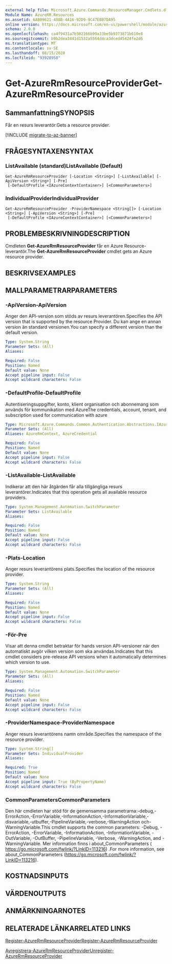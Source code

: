 ```yaml
---
external help file: Microsoft.Azure.Commands.ResourceManager.Cmdlets.dll-Help.xml
Module Name: AzureRM.Resources
ms.assetid: 6AB09621-488B-4A16-92D9-9C47EB87DA95
online version: https://docs.microsoft.com/en-us/powershell/module/azurerm.resources/get-azurermresourceprovider
schema: 2.0.0
ms.openlocfilehash: ca4f9431a7b382166b99a33be5b9373871b610e8
ms.sourcegitcommit: b9b2dea3441d1532a5564ddca3dced45424fe2d6
ms.translationtype: MT
ms.contentlocale: sv-SE
ms.lasthandoff: 08/15/2020
ms.locfileid: "93928958"
---
```

# <span data-ttu-id="348fe-101">Get-AzureRmResourceProvider</span><span class="sxs-lookup"><span data-stu-id="348fe-101">Get-AzureRmResourceProvider</span></span>

## <span data-ttu-id="348fe-102">Sammanfattning</span><span class="sxs-lookup"><span data-stu-id="348fe-102">SYNOPSIS</span></span>
<span data-ttu-id="348fe-103">Får en resurs leverantör.</span><span class="sxs-lookup"><span data-stu-id="348fe-103">Gets a resource provider.</span></span>

[!INCLUDE [migrate-to-az-banner](../../includes/migrate-to-az-banner.md)]

## <span data-ttu-id="348fe-104">FRÅGESYNTAXEN</span><span class="sxs-lookup"><span data-stu-id="348fe-104">SYNTAX</span></span>

### <span data-ttu-id="348fe-105">ListAvailable (standard)</span><span class="sxs-lookup"><span data-stu-id="348fe-105">ListAvailable (Default)</span></span>
```
Get-AzureRmResourceProvider [-Location <String>] [-ListAvailable] [-ApiVersion <String>] [-Pre]
 [-DefaultProfile <IAzureContextContainer>] [<CommonParameters>]
```

### <span data-ttu-id="348fe-106">IndividualProvider</span><span class="sxs-lookup"><span data-stu-id="348fe-106">IndividualProvider</span></span>
```
Get-AzureRmResourceProvider -ProviderNamespace <String[]> [-Location <String>] [-ApiVersion <String>] [-Pre]
 [-DefaultProfile <IAzureContextContainer>] [<CommonParameters>]
```

## <span data-ttu-id="348fe-107">PROBLEMBESKRIVNING</span><span class="sxs-lookup"><span data-stu-id="348fe-107">DESCRIPTION</span></span>
<span data-ttu-id="348fe-108">Cmdleten **Get-AzureRmResourceProvider** får en Azure Resource-leverantör.</span><span class="sxs-lookup"><span data-stu-id="348fe-108">The **Get-AzureRmResourceProvider** cmdlet gets an Azure resource provider.</span></span>

## <span data-ttu-id="348fe-109">BESKRIVS</span><span class="sxs-lookup"><span data-stu-id="348fe-109">EXAMPLES</span></span>

## <span data-ttu-id="348fe-110">MALLPARAMETRAR</span><span class="sxs-lookup"><span data-stu-id="348fe-110">PARAMETERS</span></span>

### <span data-ttu-id="348fe-111">-ApiVersion</span><span class="sxs-lookup"><span data-stu-id="348fe-111">-ApiVersion</span></span>
<span data-ttu-id="348fe-112">Anger den API-version som stöds av resurs leverantören.</span><span class="sxs-lookup"><span data-stu-id="348fe-112">Specifies the API version that is supported by the resource Provider.</span></span>
<span data-ttu-id="348fe-113">Du kan ange en annan version än standard versionen.</span><span class="sxs-lookup"><span data-stu-id="348fe-113">You can specify a different version than the default version.</span></span>

```yaml
Type: System.String
Parameter Sets: (All)
Aliases:

Required: False
Position: Named
Default value: None
Accept pipeline input: False
Accept wildcard characters: False
```

### <span data-ttu-id="348fe-114">-DefaultProfile</span><span class="sxs-lookup"><span data-stu-id="348fe-114">-DefaultProfile</span></span>
<span data-ttu-id="348fe-115">Autentiseringsuppgifter, konto, klient organisation och abonnemang som används för kommunikation med Azure</span><span class="sxs-lookup"><span data-stu-id="348fe-115">The credentials, account, tenant, and subscription used for communication with azure</span></span>

```yaml
Type: Microsoft.Azure.Commands.Common.Authentication.Abstractions.IAzureContextContainer
Parameter Sets: (All)
Aliases: AzureRmContext, AzureCredential

Required: False
Position: Named
Default value: None
Accept pipeline input: False
Accept wildcard characters: False
```

### <span data-ttu-id="348fe-116">-ListAvailable</span><span class="sxs-lookup"><span data-stu-id="348fe-116">-ListAvailable</span></span>
<span data-ttu-id="348fe-117">Indikerar att den här åtgärden får alla tillgängliga resurs leverantörer.</span><span class="sxs-lookup"><span data-stu-id="348fe-117">Indicates that this operation gets all available resource providers.</span></span>

```yaml
Type: System.Management.Automation.SwitchParameter
Parameter Sets: ListAvailable
Aliases:

Required: False
Position: Named
Default value: None
Accept pipeline input: False
Accept wildcard characters: False
```

### <span data-ttu-id="348fe-118">-Plats</span><span class="sxs-lookup"><span data-stu-id="348fe-118">-Location</span></span>
<span data-ttu-id="348fe-119">Anger resurs leverantörens plats.</span><span class="sxs-lookup"><span data-stu-id="348fe-119">Specifies the location of the resource provider.</span></span>

```yaml
Type: System.String
Parameter Sets: (All)
Aliases:

Required: False
Position: Named
Default value: None
Accept pipeline input: False
Accept wildcard characters: False
```

### <span data-ttu-id="348fe-120">-För</span><span class="sxs-lookup"><span data-stu-id="348fe-120">-Pre</span></span>
<span data-ttu-id="348fe-121">Visar att denna cmdlet betraktar för hands version API-versioner när den automatiskt avgör vilken version som ska användas.</span><span class="sxs-lookup"><span data-stu-id="348fe-121">Indicates that this cmdlet considers pre-release API versions when it automatically determines which version to use.</span></span>

```yaml
Type: System.Management.Automation.SwitchParameter
Parameter Sets: (All)
Aliases:

Required: False
Position: Named
Default value: None
Accept pipeline input: False
Accept wildcard characters: False
```

### <span data-ttu-id="348fe-122">-ProviderNamespace</span><span class="sxs-lookup"><span data-stu-id="348fe-122">-ProviderNamespace</span></span>
<span data-ttu-id="348fe-123">Anger resurs leverantörens namn område.</span><span class="sxs-lookup"><span data-stu-id="348fe-123">Specifies the namespace of the resource provider.</span></span>

```yaml
Type: System.String[]
Parameter Sets: IndividualProvider
Aliases:

Required: True
Position: Named
Default value: None
Accept pipeline input: True (ByPropertyName)
Accept wildcard characters: False
```

### <span data-ttu-id="348fe-124">CommonParameters</span><span class="sxs-lookup"><span data-stu-id="348fe-124">CommonParameters</span></span>
<span data-ttu-id="348fe-125">Den här cmdleten har stöd för de gemensamma parametrarna:-debug,-ErrorAction,-ErrorVariable,-InformationAction,-InformationVariable,-disvariable,-utbuffer,-PipelineVariable,-verbose,-WarningAction och-WarningVariable.</span><span class="sxs-lookup"><span data-stu-id="348fe-125">This cmdlet supports the common parameters: -Debug, -ErrorAction, -ErrorVariable, -InformationAction, -InformationVariable, -OutVariable, -OutBuffer, -PipelineVariable, -Verbose, -WarningAction, and -WarningVariable.</span></span> <span data-ttu-id="348fe-126">Mer information finns i about_CommonParameters ( https://go.microsoft.com/fwlink/?LinkID=113216) .</span><span class="sxs-lookup"><span data-stu-id="348fe-126">For more information, see about_CommonParameters (https://go.microsoft.com/fwlink/?LinkID=113216).</span></span>

## <span data-ttu-id="348fe-127">KOSTNADS</span><span class="sxs-lookup"><span data-stu-id="348fe-127">INPUTS</span></span>

## <span data-ttu-id="348fe-128">VÄRDEN</span><span class="sxs-lookup"><span data-stu-id="348fe-128">OUTPUTS</span></span>

## <span data-ttu-id="348fe-129">ANMÄRKNINGAR</span><span class="sxs-lookup"><span data-stu-id="348fe-129">NOTES</span></span>

## <span data-ttu-id="348fe-130">RELATERADE LÄNKAR</span><span class="sxs-lookup"><span data-stu-id="348fe-130">RELATED LINKS</span></span>

[<span data-ttu-id="348fe-131">Register-AzureRmResourceProvider</span><span class="sxs-lookup"><span data-stu-id="348fe-131">Register-AzureRmResourceProvider</span></span>](./Register-AzureRmResourceProvider.md)

[<span data-ttu-id="348fe-132">Avregistrera-AzureRmResourceProvider</span><span class="sxs-lookup"><span data-stu-id="348fe-132">Unregister-AzureRmResourceProvider</span></span>](./Unregister-AzureRmResourceProvider.md)


